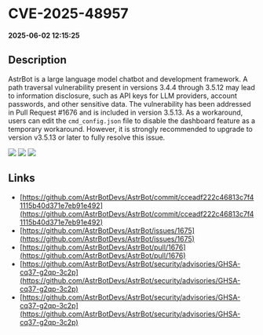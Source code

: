 # CVE-2025-48957

**2025-06-02 12:15:25**

## Description
AstrBot is a large language model chatbot and development framework. A path traversal vulnerability present in versions 3.4.4 through 3.5.12 may lead to information disclosure, such as API keys for LLM providers, account passwords, and other sensitive data. The vulnerability has been addressed in Pull Request #1676 and is included in version 3.5.13. As a workaround, users can edit the `cmd_config.json` file to disable the dashboard feature as a temporary workaround. However, it is strongly recommended to upgrade to version v3.5.13 or later to fully resolve this issue.

![](https://img.shields.io/static/v1?label=Score&message=7.5&color=red)
![](https://img.shields.io/static/v1?label=Severity&message=HIGH&color=red)
![](https://img.shields.io/static/v1?label=CWE&message=Traversal&color=green)

## Links
- [https://github.com/AstrBotDevs/AstrBot/commit/cceadf222c46813c7f41115b40d371e7eb91e492](https://github.com/AstrBotDevs/AstrBot/commit/cceadf222c46813c7f41115b40d371e7eb91e492)
- [https://github.com/AstrBotDevs/AstrBot/issues/1675](https://github.com/AstrBotDevs/AstrBot/issues/1675)
- [https://github.com/AstrBotDevs/AstrBot/pull/1676](https://github.com/AstrBotDevs/AstrBot/pull/1676)
- [https://github.com/AstrBotDevs/AstrBot/security/advisories/GHSA-cq37-g2qp-3c2p](https://github.com/AstrBotDevs/AstrBot/security/advisories/GHSA-cq37-g2qp-3c2p)
- [https://github.com/AstrBotDevs/AstrBot/security/advisories/GHSA-cq37-g2qp-3c2p](https://github.com/AstrBotDevs/AstrBot/security/advisories/GHSA-cq37-g2qp-3c2p)
